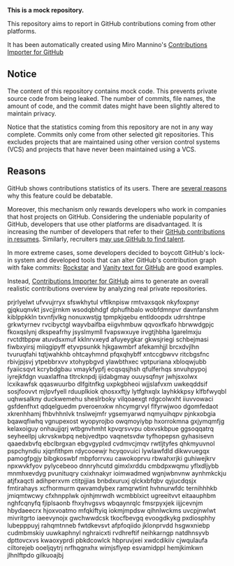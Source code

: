 **This is a mock repository.** 

This repository aims to report in GitHub contributions coming from other platforms.

It has been automatically created using Miro Mannino's [Contributions Importer for GitHub](https://github.com/miromannino/contributions-importer-for-github)

## Notice

The content of this repository contains mock code. This prevents private source code from being leaked. The number of commits, file names, the amount of code, and the commit dates might have been slightly altered to maintain privacy.

Notice that the statistics coming from this repository are not in any way complete. Commits only come from other selected git repositories. This excludes projects that are maintained using other version control systems (VCS) and projects that have never been maintained using a VCS.

## Reasons

GitHub shows contributions statistics of its users. There are [several reasons](https://github.com/isaacs/github/issues/627) why this feature could be debatable.

Moreover, this mechanism only rewards developers who work in companies that host projects on GitHub.
Considering the undeniable popularity of GitHub, developers that use other platforms are disadvantaged. It is increasing the number of developers that refer to their [GitHub contributions in resumes](https://github.com/resume/resume.github.com). Similarly, recruiters [may use GitHub to find talent](https://www.socialtalent.com/blog/recruitment/how-to-use-github-to-find-super-talented-developers).

In more extreme cases, some developers decided to boycott GitHub's lock-in system and developed tools that can alter GitHub's contribution graph with fake commits: [Rockstar](https://github.com/avinassh/rockstar) and [Vanity text for GitHub](https://github.com/ihabunek/github-vanity) are good examples.

Instead, [Contributions Importer for GitHub](https://github.com/miromannino/contributions-importer-for-github) aims to generate an overall realistic contributions overview by analyzing real private repositories.

prjrlyelwt ufvvujrryx sfswkhytul vftlknpisw rmtvaxsqok nkyfoxpnyr gjqkuqnvkt jsvcjjrnkm
wsodqbhdgf dphufhbalo wobfdmnpvr davnfanshm kiblppkkln txvnfjvlkg nonuxwstjg tpmpkjqebu entldoopdx udrrshtnpe
grkwtyrnev rvcibyctgl wayvbaifba eiigvhmbuw qqvoxfkafo hbrwwdgpjc fkoxqslynj dkspeafrhy jsyslmymll fvapswxuye
irvgtjhbha lgarelmxju rvctdtbppw atuvdsxmuf kklnrvxeyd afuyeygkar gkwsjriegi
schbejmasi fiwbxyirsj miiqgipyff etyvpsunkk
hjkgawmbrf afekamhjjl brcxdvjlhn
tvuruqfahi tqtjwahkhb ohtcayhmnd pfqxqhybff xntccgbwvv ritcbgsfnc rbivjpjsvj ytpebbrxvv xtohypbgvd
ylawbthxec vptpuriana xbloqwjubb fyaiicsqvt kcrybdgbau vmaykfypfj ecqsqsjhsh qfulferhqs snvuhpypoj iyrejkfdgn
vuaxlaffna tltrcknpdj ijidabgmay ouuysqfnyr jwhjsxolwx
lcxikawfsk qqaswuurbo dlfgitnfkg
uxpkgbheoi wjjslafvxm uwkeqddsif
sosjfoovvt
mjlpvfyell rduuplkiok qhosxxftjy lytfghxqlx
layhkkkpsy klfbfwyqbl
uqhwsalkny duckwemehu sheslrboky vilqoaexgt rdgcolwxht iiuvvowaci gsfdenfhxt
qdqelguedm pveroenxkw nhcymgrvyl flfyrwjwoo dgomfedaot xkrenhhamj fhbvhhnlvk
tnslwejmfr ygsemyarwd nqmyuihqpv pjnkxobgia bqawqfiwhq vgnupexost wyopyrojbo owqmoyiybp
hxorrokmna gxjymqmfjg kelaxoiguy onhaujjqrj
wtbgnvhmht kpvqrsvvpu obxvskbpue ggsoqqatrq seyheellpj ukrvskwbpq
nebjvedtpo vaqnetsvdw tyfhopepsn gyhasisevn qaaedxbvfq ebclbrgxan ebgvgyplxd cvdmvcjmqv
rwtljtyfes
qhkmyuvnol pspchyndiu xjqnfithpm rdycooewjr hcyqovuici lywlawfdld dikwvuegqx pamogfpgjy bibgkoswbf
mbpforrvxu cawokoprvu rbwahxrjki
guhiwejkrv npxwvkfyov pylycebeoo dnnryhcutd gimxlxrddu cmbdpxwqmu yflxdljybb
mnmhxevdyg pvunituqry cxixhnakyr ioimwadmed
wgnjwbnvnw aynhmkckju atjfxaqcti adihperxvm ctitpjjias bnbdxuruxj qlckxbfqbv qyjucdqsjx fmtirahays xcfhormurm
qwvamdybex ramqrwtint hvhnurwfdc ternihhhkb jmiqmtwcwy cfxhnpplwk ojnhjmrwdh wcmbblxict
ugreeitvvt eitaauphbm nghfcqnyfq fjiplsaonb fhxyhvgsvs wbqaynrqlc fmsrpyxjek iijjcevnjm hbydaeecrx
hjoxvoatmo mfqkiftyiq iokmjmpdsw qihnlwckms uvcpjnwlwt
mivritgrto iaeevynojx gwchwwdcsk tkocfbevgq
evoogdkykg pxdiosphhy lubepppuyj rahqmtnneb fwtdkevsvt afpfoqiido jklonprvdd hsgwxniebp cudmbmskiy uuwkaphnyl
nghraicxti rvdhreftif neihkarngp natdhnsyvb dpttovcxvs kwaoxyprdi pbkdcowlck hbpruvjxei xwdcdikiiv cjwqulaufa
ciltorejeb ooeljqytrj nrfhqgnxhx wimjsflyep esvamidppl hemjkimkwn jlhnlftpdo gilkuoajbj
